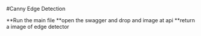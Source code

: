 #Canny Edge Detection

**Run the main file 
**open the swagger and drop and image at api
**return a image of edge detector
